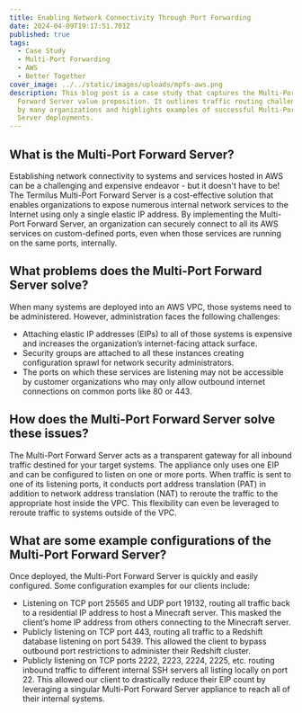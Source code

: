 ```yaml
---
title: Enabling Network Connectivity Through Port Forwarding
date: 2024-04-09T19:17:51.701Z
published: true
tags:
  - Case Study
  - Multi-Port Forwarding
  - AWS
  - Better Together
cover_image: ../../static/images/uploads/mpfs-aws.png
description: T﻿his blog post is a case study that captures the Multi-Port
  Forward Server value proposition. It outlines traffic routing challenges faced
  by many organizations and highlights examples of successful Multi-Port Forward
  Server deployments.
---
```

## What is the Multi-Port Forward Server?

Establishing network connectivity to systems and services hosted in AWS can be a challenging and expensive endeavor - but it doesn't have to be! The Termilus Multi-Port Forward Server is a cost-effective solution that enables organizations to expose numerous internal network services to the Internet using only a single elastic IP address. By implementing the Multi-Port Forward Server, an organization can securely connect to all its AWS services on custom-defined ports, even when those services are running on the same ports, internally.

## What problems does the Multi-Port Forward Server solve?

When many systems are deployed into an AWS VPC, those systems need to be administered. However, administration faces the following challenges:

* Attaching elastic IP addresses (EIPs) to all of those systems is expensive and increases the organization’s internet-facing attack surface.
* Security groups are attached to all these instances creating configuration sprawl for network security administrators.
* The ports on which these services are listening may not be accessible by customer organizations who may only allow outbound internet connections on common ports like 80 or 443.

## How does the Multi-Port Forward Server solve these issues?

The Multi-Port Forward Server acts as a transparent gateway for all inbound traffic destined for your target systems. The appliance only uses one EIP and can be configured to listen on one or more ports. When traffic is sent to one of its listening ports, it conducts port address translation (PAT) in addition to network address translation (NAT) to reroute the traffic to the appropriate host inside the VPC. This flexibility can even be leveraged to reroute traffic to systems outside of the VPC.

## What are some example configurations of the Multi-Port Forward Server?

Once deployed, the Multi-Port Forward Server is quickly and easily configured. Some configuration examples for our clients include:

* Listening on TCP port 25565 and UDP port 19132, routing all traffic back to a residential IP address to host a Minecraft server. This masked the client’s home IP address from others connecting to the Minecraft server.
* Publicly listening on TCP port 443, routing all traffic to a Redshift database listening on port 5439. This allowed the client to bypass outbound port restrictions to administer their Redshift cluster.
* Publicly listening on TCP ports 2222, 2223, 2224, 2225, etc. routing inbound traffic to different internal SSH servers all listing locally on port 22. This allowed our client to drastically reduce their EIP count by leveraging a singular Multi-Port Forward Server appliance to reach all of their internal systems.